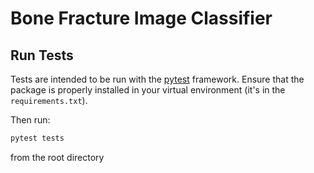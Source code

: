 # Bone Fracture Image Classifier

## Run Tests

Tests are intended to be run with the [pytest](https://docs.pytest.org/en/stable/index.html) framework. Ensure that the package is properly installed in your virtual environment (it's in the `requirements.txt`).

Then run:

```py
pytest tests
```

from the root directory
